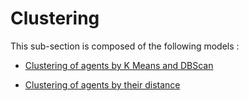 # Clustering

This sub-section is composed of the following models :

* [ Clustering of agents by K Means and DBScan](references#Clustering)

* [ Clustering of agents by their distance ](references#SpatialClustering)

